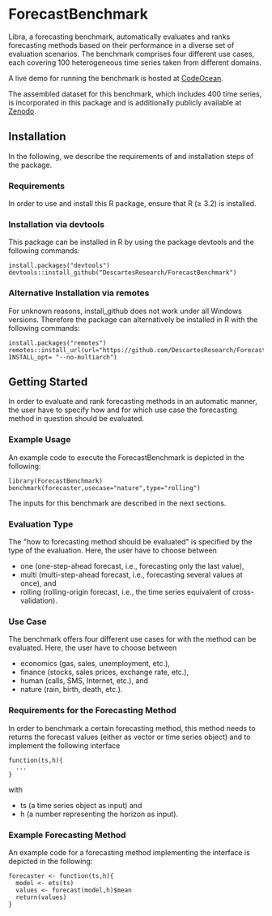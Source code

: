 # ForecastBenchmark

Libra, a forecasting benchmark, automatically evaluates and ranks forecasting methods based on their performance in a diverse set of evaluation scenarios. The benchmark comprises four different use cases, each covering 100 heterogeneous time series taken from different domains. 

A live demo for running the benchmark is hosted at [CodeOcean](https://doi.org/10.24433/CO.3240518.v1). 

The assembled dataset for this benchmark, which includes 400 time series, is incorporated in this package and is additionally publicly available at [Zenodo](http://doi.org/10.5281/zenodo.4399959).


## Installation
In the following, we describe the requirements of and installation steps of the package. 

### Requirements
In order to use and install this R package, ensure that R (≥ 3.2) is installed.

### Installation via devtools
This package can be installed in R by using the package devtools and the following commands:

```
install.packages("devtools") 
devtools::install_github("DescartesResearch/ForecastBenchmark") 
``` 

### Alternative Installation via remotes
For unknown reasons, install_github does not work under all Windows versions. Therefore the package can alternatively be installed in R with the following commands:

```
install.packages("remotes")
remotes::install_url(url="https://github.com/DescartesResearch/ForecastBenchmark/archive/master.zip", INSTALL_opt= "--no-multiarch")
```

## Getting Started
In order to evaluate and rank forecasting methods in an automatic manner, the user have to specify how and for which use case the forecasting method in question should be evaluated.

### Example Usage
An example code to execute the ForecastBenchmark is depicted in the following:
```
library(ForecastBenchmark)
benchmark(forecaster,usecase="nature",type="rolling")
```
The inputs for this benchmark are described in the next sections.

### Evaluation Type
The "how to forecasting method should be evaluated" is specified by the type of the evaluation. Here, the user have to choose between
* one (one-step-ahead forecast, i.e., forecasting only the last value), 
* multi (multi-step-ahead forecast, i.e., forecasting several values at once), and
* rolling (rolling-origin forecast, i.e., the time series equivalent of cross-validation).  

### Use Case
The benchmark offers four different use cases for with the method can be evaluated. Here, the user have to choose between
* economics (gas, sales, unemployment, etc.), 
* finance (stocks, sales prices, exchange rate, etc.),
* human (calls, SMS, Internet, etc.), and
* nature (rain, birth, death, etc.). 

### Requirements for the Forecasting Method
In order to benchmark a certain forecasting method, this method needs to returns the forecast values (either as vector or time series object) and to implement the following interface
```
function(ts,h){
  ...
}
```
with
* ts (a time series object as input) and
* h (a number representing the horizon as input).

### Example Forecasting Method
An example code for a forecasting method implementing the interface is depicted in the following:
```
forecaster <- function(ts,h){
  model <- ets(ts)
  values <- forecast(model,h)$mean
  return(values)
}
```




